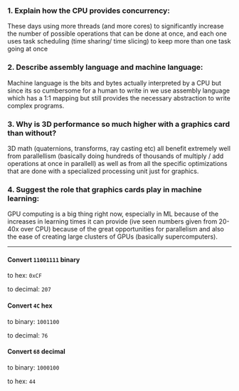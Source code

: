 <!-- Answers to the Short Answer Essay Questions go here -->

### 1. Explain how the CPU provides concurrency:
These days using more threads (and more cores) to significantly increase the number of possible operations that can be done at once, and each one uses task scheduling (time sharing/ time slicing) to keep more than one task going at once

### 2. Describe assembly language and machine language:
Machine language is the bits and bytes actually interpreted by a CPU but since its so cumbersome for a human to write in we use assembly language which has a 1:1 mapping but still provides the necessary abstraction to write complex programs.


### 3. Why is 3D performance so much higher with a graphics card than without?
3D math (quaternions, transforms, ray casting etc) all benefit extremely well from parallellism (basically doing hundreds of thousands of multiply / add operations at once in parallell) as well as from all the specific optimizations that are done with a specialized processing unit just for graphics.


### 4. Suggest the role that graphics cards play in machine learning:
GPU computing is a big thing right now, especially in ML because of the increases in learning times it can provide (ive seen numbers given from 20-40x over CPU) because of the great opportunities for parallelism and also the ease of creating large clusters of GPUs (basically supercomputers).

-----

#### Convert `11001111` binary

to hex: `0xCF`

to decimal: `207`

#### Convert `4C` hex

to binary: `1001100`

to decimal: `76`

#### Convert `68` decimal

to binary: `1000100`

to hex: `44`